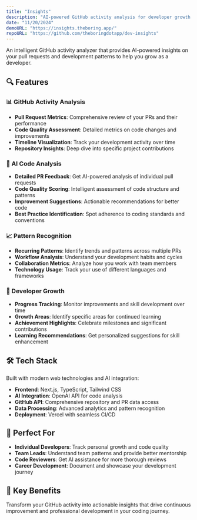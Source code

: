 ```yaml
---
title: "Insights"
description: "AI-powered GitHub activity analysis for developer growth and code review insights."
date: "11/20/2024"
demoURL: "https://insights.theboring.app/"
repoURL: "https://github.com/theboringdotapp/dev-insights"
---
```


An intelligent GitHub activity analyzer that provides AI-powered insights on your pull requests and development patterns to help you grow as a developer.

## 🔍 Features

### 📊 GitHub Activity Analysis
- **Pull Request Metrics**: Comprehensive review of your PRs and their performance
- **Code Quality Assessment**: Detailed metrics on code changes and improvements
- **Timeline Visualization**: Track your development activity over time
- **Repository Insights**: Deep dive into specific project contributions

### 🤖 AI Code Analysis
- **Detailed PR Feedback**: Get AI-powered analysis of individual pull requests
- **Code Quality Scoring**: Intelligent assessment of code structure and patterns
- **Improvement Suggestions**: Actionable recommendations for better code
- **Best Practice Identification**: Spot adherence to coding standards and conventions

### 📈 Pattern Recognition
- **Recurring Patterns**: Identify trends and patterns across multiple PRs
- **Workflow Analysis**: Understand your development habits and cycles
- **Collaboration Metrics**: Analyze how you work with team members
- **Technology Usage**: Track your use of different languages and frameworks

### 🚀 Developer Growth
- **Progress Tracking**: Monitor improvements and skill development over time
- **Growth Areas**: Identify specific areas for continued learning
- **Achievement Highlights**: Celebrate milestones and significant contributions
- **Learning Recommendations**: Get personalized suggestions for skill enhancement

## 🛠️ Tech Stack

Built with modern web technologies and AI integration:
- **Frontend**: Next.js, TypeScript, Tailwind CSS
- **AI Integration**: OpenAI API for code analysis
- **GitHub API**: Comprehensive repository and PR data access
- **Data Processing**: Advanced analytics and pattern recognition
- **Deployment**: Vercel with seamless CI/CD

## 🎯 Perfect For

- **Individual Developers**: Track personal growth and code quality
- **Team Leads**: Understand team patterns and provide better mentorship
- **Code Reviewers**: Get AI assistance for more thorough reviews
- **Career Development**: Document and showcase your development journey

## 🌟 Key Benefits

Transform your GitHub activity into actionable insights that drive continuous improvement and professional development in your coding journey. 